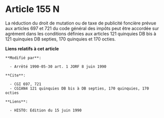 # Article 155 N

La réduction du droit de mutation ou de taxe de publicité foncière prévue aux articles 697 et 721 du code général des impôts
peut être accordée sur agrément dans les conditions définies aux articles 121 quinquies DB bis à 121 quinquies DB septies,
170 quinquies et 170 octies.

**Liens relatifs à cet article**

	**Modifié par**:

	  - Arrêté 1990-05-30 art. 1 JORF 8 juin 1990

	**Cite**:

	  - CGI 697, 721
	  - CGIAN4 121 quinquies DB bis à DB septies, 170 quinquies, 170 octies

	**Liens**:

	  - HISTO: Edition du 15 juin 1990

